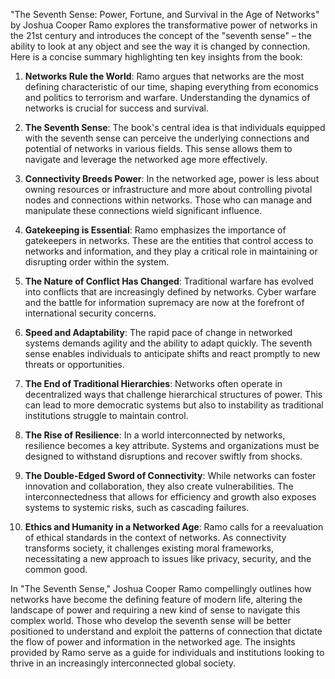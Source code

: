 "The Seventh Sense: Power, Fortune, and Survival in the Age of Networks" by Joshua Cooper Ramo explores the transformative power of networks in the 21st century and introduces the concept of the "seventh sense" – the ability to look at any object and see the way it is changed by connection. Here is a concise summary highlighting ten key insights from the book:

1. **Networks Rule the World**: Ramo argues that networks are the most defining characteristic of our time, shaping everything from economics and politics to terrorism and warfare. Understanding the dynamics of networks is crucial for success and survival.

2. **The Seventh Sense**: The book's central idea is that individuals equipped with the seventh sense can perceive the underlying connections and potential of networks in various fields. This sense allows them to navigate and leverage the networked age more effectively.

3. **Connectivity Breeds Power**: In the networked age, power is less about owning resources or infrastructure and more about controlling pivotal nodes and connections within networks. Those who can manage and manipulate these connections wield significant influence.

4. **Gatekeeping is Essential**: Ramo emphasizes the importance of gatekeepers in networks. These are the entities that control access to networks and information, and they play a critical role in maintaining or disrupting order within the system.

5. **The Nature of Conflict Has Changed**: Traditional warfare has evolved into conflicts that are increasingly defined by networks. Cyber warfare and the battle for information supremacy are now at the forefront of international security concerns.

6. **Speed and Adaptability**: The rapid pace of change in networked systems demands agility and the ability to adapt quickly. The seventh sense enables individuals to anticipate shifts and react promptly to new threats or opportunities.

7. **The End of Traditional Hierarchies**: Networks often operate in decentralized ways that challenge hierarchical structures of power. This can lead to more democratic systems but also to instability as traditional institutions struggle to maintain control.

8. **The Rise of Resilience**: In a world interconnected by networks, resilience becomes a key attribute. Systems and organizations must be designed to withstand disruptions and recover swiftly from shocks.

9. **The Double-Edged Sword of Connectivity**: While networks can foster innovation and collaboration, they also create vulnerabilities. The interconnectedness that allows for efficiency and growth also exposes systems to systemic risks, such as cascading failures.

10. **Ethics and Humanity in a Networked Age**: Ramo calls for a reevaluation of ethical standards in the context of networks. As connectivity transforms society, it challenges existing moral frameworks, necessitating a new approach to issues like privacy, security, and the common good.

In "The Seventh Sense," Joshua Cooper Ramo compellingly outlines how networks have become the defining feature of modern life, altering the landscape of power and requiring a new kind of sense to navigate this complex world. Those who develop the seventh sense will be better positioned to understand and exploit the patterns of connection that dictate the flow of power and information in the networked age. The insights provided by Ramo serve as a guide for individuals and institutions looking to thrive in an increasingly interconnected global society.